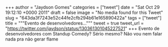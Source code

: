 
+++
author = "Jaydson Gomes"
categories = ["tweet"]
date = "Sat Oct 29 19:12:10 +0000 2011"
draft = false
image = "No media found for this Tweet"
slug = "643da3f7243e52c44fe2cfb294b61e165890422a"
tags = ["tweet"]
title = """Evento de desenvolvedores..."""
tweet = true
tweet_url = "https://twitter.com/jaydson/status/130361301045227521"
+++
Evento de desenvolvedores com Standup Comedy? Sério mesmo? Não vou nem falar nada pra não gerar flame
